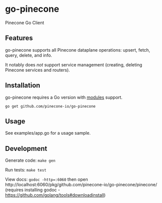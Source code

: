 # go-pinecone
Pinecone Go Client

## Features
go-pinecone supports all Pinecone dataplane operations: upsert, fetch, query, delete, and info.

It notably does *not* support service management (creating, deleting Pinecone services and routers). 

## Installation
go-pinecone requires a Go version with [modules](https://github.com/golang/go/wiki/Modules) support.

```shell
go get github.com/pinecone-io/go-pinecone
```

## Usage
See examples/app.go for a usage sample.

## Development
Generate code: `make gen`

Run tests: `make test`

View docs: `godoc -http=:6060` then open http://localhost:6060/pkg/github.com/pinecone-io/go-pinecone/pinecone/ (requires installing godoc - https://github.com/golang/tools#downloadinstall)